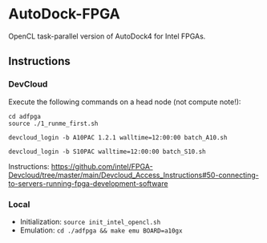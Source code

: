 # AutoDock-FPGA

OpenCL task-parallel version of AutoDock4 for Intel FPGAs.

## Instructions

### DevCloud

Execute the following commands on a head node (not compute note!):

```
cd adfpga
source ./1_runme_first.sh
```

```
devcloud_login -b A10PAC 1.2.1 walltime=12:00:00 batch_A10.sh
```

```
devcloud_login -b S10PAC walltime=12:00:00 batch_S10.sh
```

Instructions: https://github.com/intel/FPGA-Devcloud/tree/master/main/Devcloud_Access_Instructions#50-connecting-to-servers-running-fpga-development-software

### Local

* Initialization: `source init_intel_opencl.sh`
* Emulation: `cd ./adfpga && make emu BOARD=a10gx`
